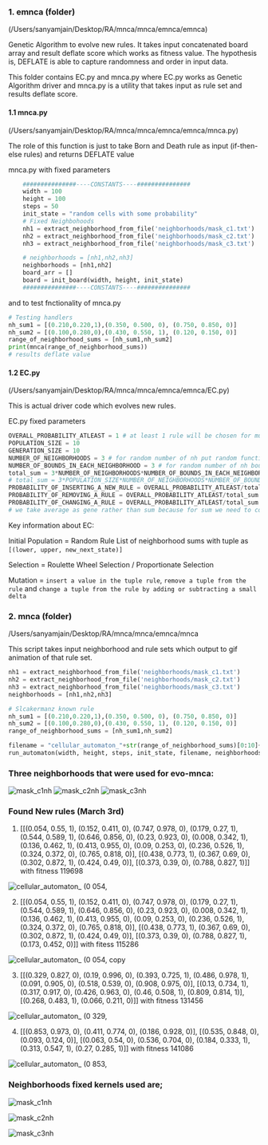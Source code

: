 
### 1. emnca (folder)

(/Users/sanyamjain/Desktop/RA/mnca/mnca/emnca/emnca)

Genetic Algorithm to evolve new rules. It takes input concatenated board array and result deflate score which works as fitness value. The hypothesis is, DEFLATE is able to capture randomness and order in input data.

This folder contains EC.py and mnca.py where EC.py works as Genetic Algorithm driver and mnca.py is a utility that takes input as rule set and results deflate score.

#### 1.1 mnca.py 
(/Users/sanyamjain/Desktop/RA/mnca/mnca/emnca/emnca/mnca.py)

The role of this function is just to take Born and Death rule as input (if-then-else rules) and returns DEFLATE value

mnca.py with fixed parameters
```python
    ###############----CONSTANTS----###############
    width = 100
    height = 100
    steps = 50
    init_state = "random cells with some probability"
    # Fixed Neighbohoods
    nh1 = extract_neighborhood_from_file('neighborhoods/mask_c1.txt')
    nh2 = extract_neighborhood_from_file('neighborhoods/mask_c2.txt')
    nh3 = extract_neighborhood_from_file('neighborhoods/mask_c3.txt')

    # neighborhoods = [nh1,nh2,nh3]
    neighborhoods = [nh1,nh2]
    board_arr = []
    board = init_board(width, height, init_state)
    ###############----CONSTANTS----###############
```
and to test fnctionality of mnca.py
```python
# Testing handlers
nh_sum1 = [(0.210,0.220,1),(0.350, 0.500, 0), (0.750, 0.850, 0)]
nh_sum2 = [(0.100,0.280,0),(0.430, 0.550, 1), (0.120, 0.150, 0)]
range_of_neighborhood_sums = [nh_sum1,nh_sum2]
print(mnca(range_of_neighborhood_sums))
# results deflate value
```

#### 1.2 EC.py 
(/Users/sanyamjain/Desktop/RA/mnca/mnca/emnca/emnca/EC.py)

This is actual driver code which evolves new rules.

EC.py fixed parameters
```python
OVERALL_PROBABILITY_ATLEAST = 1 # at least 1 rule will be chosen for mutation in each generation
POPULATION_SIZE = 10
GENERATION_SIZE = 10
NUMBER_OF_NEIGHBORHOODS = 3 # for random number of nh put random function here
NUMBER_OF_BOUNDS_IN_EACH_NEIGHBORHOOD = 3 # for random number of nh bounds put random function here
total_sum = 3*NUMBER_OF_NEIGHBORHOODS*NUMBER_OF_BOUNDS_IN_EACH_NEIGHBORHOOD
# total_sum = 3*POPULATION_SIZE*NUMBER_OF_NEIGHBORHOODS*NUMBER_OF_BOUNDS_IN_EACH_NEIGHBORHOOD
PROBABILITY_OF_INSERTING_A_NEW_RULE = OVERALL_PROBABILITY_ATLEAST/total_sum
PROBABILITY_OF_REMOVING_A_RULE = OVERALL_PROBABILITY_ATLEAST/total_sum
PROBABILITY_OF_CHANGING_A_RULE = OVERALL_PROBABILITY_ATLEAST/total_sum
# we take average as gene rather than sum because for sum we need to consider radius each time
```

Key information about EC:

Initial Population = Random Rule List of neighborhood sums with tuple as ```[(lower, upper, new_next_state)]```
<image of A pictorial explanation for a population>

Selection = Roulette Wheel Selection / Proportionate Selection

Mutation = ```insert a value in the tuple rule```, ```remove a tuple from the rule``` and ```change a tuple from the rule by adding or subtracting a small delta ```






### 2. mnca (folder)

/Users/sanyamjain/Desktop/RA/mnca/mnca/emnca/mnca

This script takes input neighborhood and rule sets which output to gif animation of that rule set.

```python
nh1 = extract_neighborhood_from_file('neighborhoods/mask_c1.txt')
nh2 = extract_neighborhood_from_file('neighborhoods/mask_c2.txt')
nh3 = extract_neighborhood_from_file('neighborhoods/mask_c3.txt')
neighborhoods = [nh1,nh2,nh3]

# Slcakermanz known rule
nh_sum1 = [(0.210,0.220,1),(0.350, 0.500, 0), (0.750, 0.850, 0)]
nh_sum2 = [(0.100,0.280,0),(0.430, 0.550, 1), (0.120, 0.150, 0)]
range_of_neighborhood_sums = [nh_sum1,nh_sum2]

filename = "cellular_automaton_"+str(range_of_neighborhood_sums)[0:10]+".mp4"
run_automaton(width, height, steps, init_state, filename, neighborhoods, range_of_neighborhood_sums)
```

### Three neighborhoods that were used for evo-mnca:

![mask_c1nh](https://user-images.githubusercontent.com/13884479/222755848-b86e2fc2-2f28-4793-bf4d-d868b1572164.png) ![mask_c2nh](https://user-images.githubusercontent.com/13884479/222755861-cfba60af-cc63-49e9-aadf-1f5c5fa0a3df.png) ![mask_c3nh](https://user-images.githubusercontent.com/13884479/222755910-c8316de6-9c37-4dc9-91da-2802b6e03537.png)


### Found New rules (March 3rd)

1. [[(0.054, 0.55, 1), (0.152, 0.411, 0), (0.747, 0.978, 0), (0.179, 0.27, 1), (0.544, 0.589, 1), (0.646, 0.856, 0), (0.23, 0.923, 0), (0.008, 0.342, 1), (0.136, 0.462, 1), (0.413, 0.955, 0), (0.09, 0.253, 0), (0.236, 0.526, 1), (0.324, 0.372, 0), (0.765, 0.818, 0)], [(0.438, 0.773, 1), (0.367, 0.69, 0), (0.302, 0.872, 1), (0.424, 0.49, 0)], [(0.373, 0.39, 0), (0.788, 0.827, 1)]]	with fitness 119698

![cellular_automaton_ (0 054, ](https://user-images.githubusercontent.com/13884479/222593047-7edb49d6-767e-44e1-b375-ef0c15f9e7db.gif)


2. [[(0.054, 0.55, 1), (0.152, 0.411, 0), (0.747, 0.978, 0), (0.179, 0.27, 1), (0.544, 0.589, 1), (0.646, 0.856, 0), (0.23, 0.923, 0), (0.008, 0.342, 1), (0.136, 0.462, 1), (0.413, 0.955, 0), (0.09, 0.253, 0), (0.236, 0.526, 1), (0.324, 0.372, 0), (0.765, 0.818, 0)], [(0.438, 0.773, 1), (0.367, 0.69, 0), (0.302, 0.872, 1), (0.424, 0.49, 0)], [(0.373, 0.39, 0), (0.788, 0.827, 1), (0.173, 0.452, 0)]]	with fitess 115286

![cellular_automaton_ (0 054,  copy](https://user-images.githubusercontent.com/13884479/222593065-069e704f-6e57-4d21-9e0a-fcf1f389d872.gif)


3. [[(0.329, 0.827, 0), (0.19, 0.996, 0), (0.393, 0.725, 1), (0.486, 0.978, 1), (0.091, 0.905, 0), (0.518, 0.539, 0), (0.908, 0.975, 0)], [(0.13, 0.734, 1), (0.317, 0.917, 0), (0.426, 0.963, 0), (0.46, 0.508, 1), (0.809, 0.814, 1)], [(0.268, 0.483, 1), (0.066, 0.211, 0)]]	with fitness 131456

![cellular_automaton_ (0 329, ](https://user-images.githubusercontent.com/13884479/222593087-829711fc-53e4-4b45-8b90-ccd729532309.gif)


4. [[(0.853, 0.973, 0), (0.411, 0.774, 0), (0.186, 0.928, 0)], [(0.535, 0.848, 0), (0.093, 0.124, 0)], [(0.063, 0.54, 0), (0.536, 0.704, 0), (0.184, 0.333, 1), (0.313, 0.547, 1), (0.27, 0.285, 1)]]	with fitness 141086

![cellular_automaton_ (0 853, ](https://user-images.githubusercontent.com/13884479/222593122-578d5993-07fd-46cd-bd4c-97127c9a3927.gif)



### Neighborhoods fixed kernels used are;

![mask_c1nh](https://user-images.githubusercontent.com/13884479/222757101-deaafca8-f35c-4de7-a907-32107b42e8bf.png)

![mask_c2nh](https://user-images.githubusercontent.com/13884479/222757133-a32deb46-3778-4d7f-8497-70635cae3ed5.png)

![mask_c3nh](https://user-images.githubusercontent.com/13884479/222757154-e0cdf01f-4e1f-4460-90a5-69f6197416c2.png)





